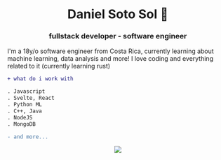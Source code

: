 <h1 align="center">Daniel Soto Sol 🪬</h1>
<h3 align="center">fullstack developer - software engineer</h3>

<p>
    I'm a 18y/o software engineer from Costa Rica, currently learning about machine learning, data analysis and more! I love coding and everything related to it (currently learning rust) 
</p>

```diff
+ what do i work with

. Javascript
. Svelte, React
. Python ML
. C++, Java
. NodeJS
. MongoDB

- and more...

```
<p align="center">
  <a href="https://danisotosol.me">
    <img src="https://skillicons.dev/icons?i=js,py,rust, svelte,react,postgres,java,git,npm,mongodb,astro" />
  </a>
</p>

